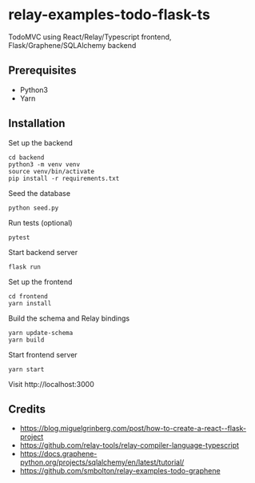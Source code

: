 # relay-examples-todo-flask-ts
TodoMVC using React/Relay/Typescript frontend, Flask/Graphene/SQLAlchemy backend

## Prerequisites

* Python3
* Yarn

## Installation

Set up the backend

```
cd backend
python3 -m venv venv
source venv/bin/activate
pip install -r requirements.txt
```

Seed the database

```
python seed.py
```

Run tests (optional)

```
pytest
```

Start backend server

```
flask run
```

Set up the frontend

```
cd frontend
yarn install
```

Build the schema and Relay bindings

```
yarn update-schema
yarn build
```

Start frontend server

```
yarn start
```

Visit http://localhost:3000


## Credits

* https://blog.miguelgrinberg.com/post/how-to-create-a-react--flask-project
* https://github.com/relay-tools/relay-compiler-language-typescript
* https://docs.graphene-python.org/projects/sqlalchemy/en/latest/tutorial/
* https://github.com/smbolton/relay-examples-todo-graphene
